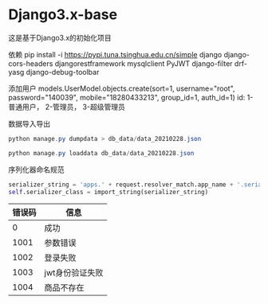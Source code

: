 # Django3.x-base
这是基于Django3.x的初始化项目

依赖
pip install -i https://pypi.tuna.tsinghua.edu.cn/simple django django-cors-headers djangorestframework mysqlclient PyJWT django-filter drf-yasg django-debug-toolbar


添加用户
models.UserModel.objects.create(sort=1, username="root", password="140039", mobile="18280433213", group_id=1, auth_id=1)
id:  1-普通用户， 2-管理员， 3-超级管理员

数据导入导出

```powershell
python manage.py dumpdata > db_data/data_20210228.json

python manage.py loaddata db_data/data_20210228.json
```



序列化器命名规范
``` python
serializer_string = 'apps.' + request.resolver_match.app_name + '.serializers.' + func.__name__ + self.__class__.__name__ + 'Serializer'
self.serializer_class = import_string(serializer_string)
```


|  错误码   | 信息  |
|  ----  | ----  |
| 0  | 成功 |
| 1001  | 参数错误 |
| 1002  | 登录失败 |
| 1003  | jwt身份验证失败 |
| 1004  | 商品不存在 |
